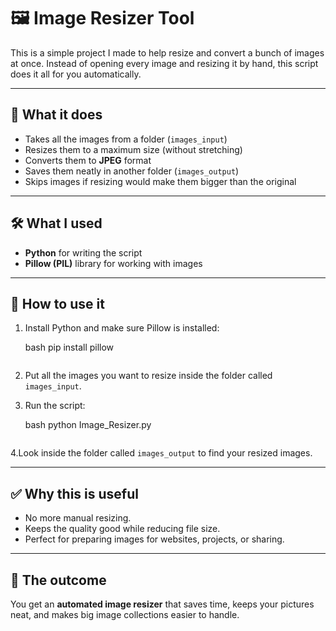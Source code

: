 # 🖼️ Image Resizer Tool

This is a simple project I made to help resize and convert a bunch of images at once. Instead of opening every image and resizing it by hand, this script does it all for you automatically.

---

## 🎯 What it does

* Takes all the images from a folder (`images_input`)
* Resizes them to a maximum size (without stretching)
* Converts them to **JPEG** format
* Saves them neatly in another folder (`images_output`)
* Skips images if resizing would make them bigger than the original

---

## 🛠 What I used

* **Python** for writing the script
* **Pillow (PIL)** library for working with images

---

## 🚀 How to use it

1. Install Python and make sure Pillow is installed:

   bash
   pip install pillow
   ```

2. Put all the images you want to resize inside the folder called `images_input`.

3. Run the script:

   bash
  python Image_Resizer.py
   ```

4.Look inside the folder called `images_output` to find your resized images.

---

## ✅ Why this is useful

* No more manual resizing.
* Keeps the quality good while reducing file size.
* Perfect for preparing images for websites, projects, or sharing.

---

## 🌟 The outcome

You get an **automated image resizer** that saves time, keeps your pictures neat, and makes big image collections easier to handle.
